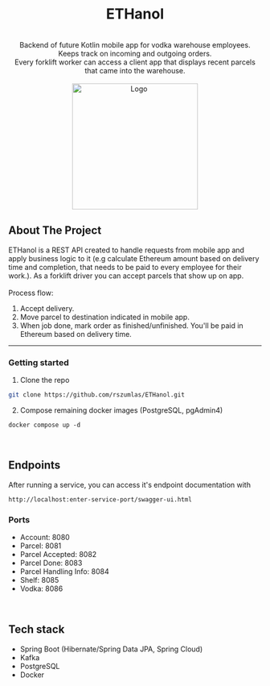 <div align="center">
<h1 align="center">ETHanol</h1>

<br>

<a align="center">
Backend of future Kotlin mobile app for vodka warehouse employees. Keeps track on incoming and outgoing orders. <br>
Every forklift worker can access a client app that displays recent parcels that came into the warehouse.
</a>
<br><br>
<img src="https://i.ibb.co/kXJBD13/forklift-reverse.png" alt="Logo" width="250">
</div>


<!-- ABOUT THE PROJECT -->
## About The Project

ETHanol is a REST API created to handle requests from mobile app and apply business logic to it (e.g calculate Ethereum amount based on delivery time and completion, that needs to be paid to every employee for their work.).
As a forklift driver you can accept parcels that show up on app.
<br><br>
Process flow:
1. Accept delivery.
2. Move parcel to destination indicated in mobile app.
3. When job done, mark order as finished/unfinished. You'll be paid in Ethereum based on delivery time.

***

### Getting started
1. Clone the repo
  ```sh
  git clone https://github.com/rszumlas/ETHanol.git
  ```
2. Compose remaining docker images (PostgreSQL, pgAdmin4)
  ```
  docker compose up -d
  ```
<br/>

## Endpoints
After running a service, you can access it's endpoint documentation with
  ```
  http://localhost:enter-service-port/swagger-ui.html
  ```
### Ports

* Account: 8080
* Parcel: 8081
* Parcel Accepted: 8082
* Parcel Done: 8083
* Parcel Handling Info: 8084
* Shelf: 8085
* Vodka: 8086

<br/>

## Tech stack

* Spring Boot (Hibernate/Spring Data JPA, Spring Cloud)
* Kafka
* PostgreSQL
* Docker
